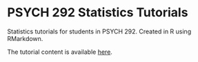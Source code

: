 # PSYCH 292 Statistics Tutorials
 Statistics tutorials for students in PSYCH 292. Created in R using RMarkdown.
 
 The tutorial content is available [here](https://bmchardy.github.io/statistics/2020/12/05/psych-292-hypothesis-testing-tutorial.html).

